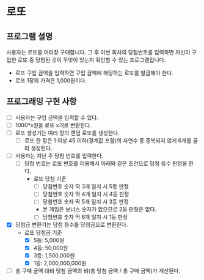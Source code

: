 # 로또

## 프로그램 설명
사용자는 로또를 여러장 구매합니다. 그 후 이번 회차의 당첨번호를 입력하면 자신이 구입한 로또 중 당첨된 것이
무엇이 있는지 확인할 수 있는 프로그램입니다.

- 로또 구입 금액을 입력하면 구입 금액에 해당하는 로또를 발급해야 한다.
- 로또 1장의 가격은 1,000원이다.

## 프로그래밍 구현 사항
- [ ] 사용자는 구입 금액을 입력할 수 있다.
- [ ] 1000*x원을 로또 x개로 변환한다.
- [ ] 로또 생성기는 여러 장의 랜덤 로또를 생성한다.
  - [ ] 로또 한 장은 1 이상 45 이하(경계값 포함)의 자연수 중 중복되지 않게 6개를 골라 생성된다.
- [ ] 사용자는 지난 주 당첨 번호를 입력한다.
  - [ ] 당첨 번호는 로또 번호를 이용해서 아래와 같은 조건으로 당첨 등수 판정을 한다.
    - 로또 당첨 기준
      - [ ] 당첨번호 숫자 딱 3개 일치 시 5등 판정
      - [ ] 당첨번호 숫자 딱 4개 일치 시 4등 판정
      - [ ] 당첨번호 숫자 딱 5개 일치 시 3등 판정
      - 본 게임은 보너스 숫자가 없으므로 2등 판정은 없다.
      - [ ] 당첨번호 숫자 딱 6개 일치 시 1등 판정
- [x] 당첨금 변환기는 당첨 등수를 당첨금으로 변환한다.
  - 로또 당첨금 기준
    - [x] 5등: 5,000원
    - [x] 4등: 50,000원
    - [x] 3등: 1,500,000원
    - [x] 1등: 2,000,000,000원
- [ ] 총 구매 금액 대비 당첨 금액의 비(총 당첨 금액 / 총 구매 금액)가 계산된다.
